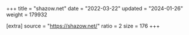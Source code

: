 +++
title = "shazow.net"
date = "2022-03-22"
updated = "2024-01-26"
weight = 179932

[extra]
source = "https://shazow.net/"
ratio = 2
size = 176
+++
